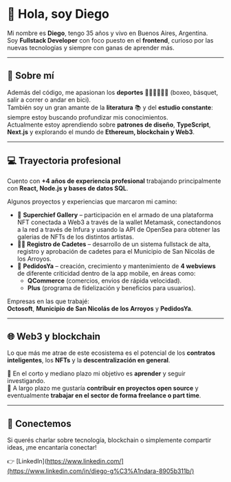 # 👋 Hola, soy Diego

Mi nombre es **Diego**, tengo 35 años y vivo en Buenos Aires, Argentina.  
Soy **Fullstack Developer** con foco puesto en el **frontend**, curioso por las nuevas tecnologías y siempre con ganas de aprender más.

---

## 🚀 Sobre mí
Además del código, me apasionan los **deportes** 🥊🏀🚴‍♂️🏃‍♂️ (boxeo, básquet, salir a correr o andar en bici).  
También soy un gran amante de la **literatura** 📚 y del **estudio constante**: siempre estoy buscando profundizar mis conocimientos.  
Actualmente estoy aprendiendo sobre **patrones de diseño**, **TypeScript**, **Next.js** y explorando el mundo de **Ethereum, blockchain y Web3**.

---

## 💻 Trayectoria profesional
Cuento con **+4 años de experiencia profesional** trabajando principalmente con **React, Node.js y bases de datos SQL**.  

Algunos proyectos y experiencias que marcaron mi camino:
- 🔗 **Superchief Gallery** – participación en el armado de una plataforma NFT conectada a Web3 a través de la wallet Metamask, conectandonos a la red a través de Infura y usando la API de OpenSea para obtener las galerias de NFTs de los distintos artistas.  
- 🚴‍♂️ **Registro de Cadetes** – desarrollo de un sistema fullstack de alta, registro y aprobación de cadetes para el Municipio de San Nicolás de los Arroyos.  
- 📱 **PedidosYa** – creación, crecimiento y mantenimiento de **4 webviews** de diferente criticidad dentro de la app mobile, en áreas como:
  - **QCommerce** (comercios, envios de rápida velocidad).  
  - **Plus** (programa de fidelización y beneficios para usuarios).  

Empresas en las que trabajé:  
**Octosoft**, **Municipio de San Nicolás de los Arroyos** y **PedidosYa**.

---

## 🌐 Web3 y blockchain
Lo que más me atrae de este ecosistema es el potencial de los **contratos inteligentes**, los **NFTs** y la **descentralización en general**.  

🔭 En el corto y mediano plazo mi objetivo es **aprender** y seguir investigando.  
🌱 A largo plazo me gustaría **contribuir en proyectos open source** y eventualmente **trabajar en el sector de forma freelance o part time**.

---

## 🤝 Conectemos
Si querés charlar sobre tecnología, blockchain o simplemente compartir ideas, ¡me encantaría conectar!  

👉 [LinkedIn](https://www.linkedin.com/](https://www.linkedin.com/in/diego-g%C3%A1ndara-8905b311b/)  


